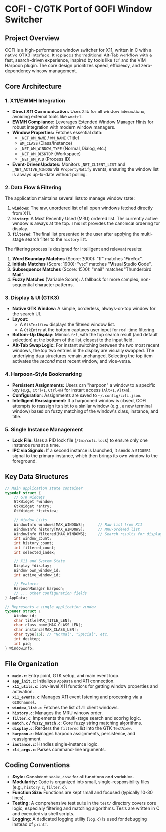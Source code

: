 # COFI - C/GTK Port of GOFI Window Switcher

## Project Overview

COFI is a high-performance window switcher for X11, written in C with a native GTK3 interface. It replaces the traditional Alt-Tab workflow with a fast, search-driven experience, inspired by tools like `fzf` and the VIM Harpoon plugin. The core design prioritizes speed, efficiency, and zero-dependency window management.

## Core Architecture

### 1. X11/EWMH Integration

- **Direct X11 Communication:** Uses Xlib for all window interactions, avoiding external tools like `wmctrl`.
- **EWMH Compliance:** Leverages Extended Window Manager Hints for robust integration with modern window managers.
- **Window Properties:** Fetches essential data:
    - `_NET_WM_NAME` / `WM_NAME` (Title)
    - `WM_CLASS` (Class/Instance)
    - `_NET_WM_WINDOW_TYPE` (Normal, Dialog, etc.)
    - `_NET_WM_DESKTOP` (Workspace)
    - `_NET_WM_PID` (Process ID)
- **Event-Driven Updates:** Monitors `_NET_CLIENT_LIST` and `_NET_ACTIVE_WINDOW` via `PropertyNotify` events, ensuring the window list is always up-to-date without polling.

### 2. Data Flow & Filtering

The application maintains several lists to manage window state:

1.  **`windows`**: The raw, unordered list of all open windows fetched directly from X11.
2.  **`history`**: A Most Recently Used (MRU) ordered list. The currently active window is always at the top. This list provides the canonical ordering for display.
3.  **`filtered`**: The final list presented to the user after applying the multi-stage search filter to the `history` list.

The filtering process is designed for intelligent and relevant results:

1.  **Word Boundary Matches** (Score: 2000): "ff" matches "**F**ire**f**ox".
2.  **Initials Matches** (Score: 1900): "vsc" matches "**V**isual **S**tudio **C**ode".
3.  **Subsequence Matches** (Score: 1500): "mail" matches "Thunderbird **Mail**".
4.  **Fuzzy Matches** (Variable Score): A fallback for more complex, non-sequential character patterns.

### 3. Display & UI (GTK3)

- **Native GTK Window:** A simple, borderless, always-on-top window for the search UI.
- **Layout:**
    - A `GtkTextView` displays the filtered window list.
    - A `GtkEntry` at the bottom captures user input for real-time filtering.
- **Bottom-Up Display:** Mimics `fzf`, with the top search result (and default selection) at the bottom of the list, closest to the input field.
- **Alt-Tab Swap Logic:** For instant switching between the two most recent windows, the top two entries in the display are visually swapped. The underlying data structures remain unchanged. Selecting the top item activates the *second* most recent window, and vice-versa.

### 4. Harpoon-Style Bookmarking

- **Persistent Assignments:** Users can "harpoon" a window to a specific key (e.g., `Ctrl+1`, `Ctrl+m`) for instant access (`Alt+1`, `Alt+m`).
- **Configuration:** Assignments are saved to `~/.config/cofi.json`.
- **Intelligent Reassignment:** If a harpooned window is closed, COFI attempts to reassign its slot to a similar window (e.g., a new terminal window) based on fuzzy matching of the window's class, instance, and title.

### 5. Single Instance Management

- **Lock File:** Uses a PID lock file (`/tmp/cofi.lock`) to ensure only one instance runs at a time.
- **IPC via Signals:** If a second instance is launched, it sends a `SIGUSR1` signal to the primary instance, which then brings its own window to the foreground.

## Key Data Structures

```c
// Main application state container
typedef struct {
    // GTK Widgets
    GtkWidget *window;
    GtkWidget *entry;
    GtkWidget *textview;

    // Window Lists
    WindowInfo windows[MAX_WINDOWS];      // Raw list from X11
    WindowInfo history[MAX_WINDOWS];      // MRU-ordered list
    WindowInfo filtered[MAX_WINDOWS];     // Search results for display
    int window_count;
    int history_count;
    int filtered_count;
    int selected_index;

    // X11 and System State
    Display *display;
    Window own_window_id;
    int active_window_id;

    // Features
    HarpoonManager harpoon;
    // ... other configuration fields
} AppData;

// Represents a single application window
typedef struct {
    Window id;
    char title[MAX_TITLE_LEN];
    char class_name[MAX_CLASS_LEN];
    char instance[MAX_CLASS_LEN];
    char type[16]; // "Normal", "Special", etc.
    int desktop;
    int pid;
} WindowInfo;
```

## File Organization

- **`main.c`**: Entry point, GTK setup, and main event loop.
- **`app_init.c`**: Initializes `AppData` and X11 connection.
- **`x11_utils.c`**: Low-level X11 functions for getting window properties and activation.
- **`x11_events.c`**: Manages X11 event listening and processing via a `GIOChannel`.
- **`window_list.c`**: Fetches the list of all client windows.
- **`history.c`**: Manages the MRU window order.
- **`filter.c`**: Implements the multi-stage search and scoring logic.
- **`match.c` / `fuzzy_match.c`**: Core fuzzy string matching algorithms.
- **`display.c`**: Renders the `filtered` list into the GTK `TextView`.
- **`harpoon.c`**: Manages harpoon assignments, persistence, and reassignment.
- **`instance.c`**: Handles single-instance logic.
- **`cli_args.c`**: Parses command-line arguments.

## Coding Conventions

- **Style:** Consistent `snake_case` for all functions and variables.
- **Modularity:** Code is organized into small, single-responsibility files (e.g., `history.c`, `filter.c`).
- **Function Size:** Functions are kept small and focused (typically 10-30 lines).
- **Testing:** A comprehensive test suite in the `test/` directory covers core logic, especially filtering and matching algorithms. Tests are written in C and executed via shell scripts.
- **Logging:** A dedicated logging utility (`log.c`) is used for debugging instead of `printf`.
